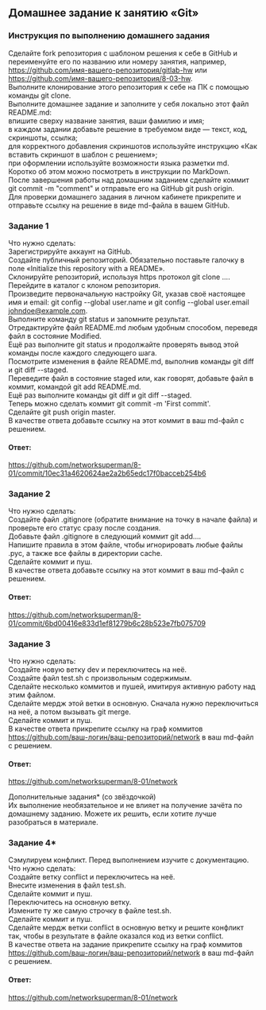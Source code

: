 ## Домашнее задание к занятию «Git»  

### Инструкция по выполнению домашнего задания  
Сделайте fork репозитория c шаблоном решения к себе в GitHub и переименуйте его по названию или номеру занятия, например, https://github.com/имя-вашего-репозитория/gitlab-hw или https://github.com/имя-вашего-репозитория/8-03-hw.  
Выполните клонирование этого репозитория к себе на ПК с помощью команды git clone.  
Выполните домашнее задание и заполните у себя локально этот файл README.md:  
впишите сверху название занятия, ваши фамилию и имя;  
в каждом задании добавьте решение в требуемом виде — текст, код, скриншоты, ссылка;  
для корректного добавления скриншотов используйте инструкцию «Как вставить скриншот в шаблон с решением»;  
при оформлении используйте возможности языка разметки md. Коротко об этом можно посмотреть в инструкции по MarkDown.  
После завершения работы над домашним заданием сделайте коммит git commit -m "comment" и отправьте его на GitHub git push origin.  
Для проверки домашнего задания в личном кабинете прикрепите и отправьте ссылку на решение в виде md-файла в вашем GitHub.  

### Задание 1  
Что нужно сделать:  
Зарегистрируйте аккаунт на GitHub.  
Создайте публичный репозиторий. Обязательно поставьте галочку в поле «Initialize this repository with a README».  
Склонируйте репозиторий, используя https протокол git clone ....  
Перейдите в каталог с клоном репозитория.  
Произведите первоначальную настройку Git, указав своё настоящее имя и email: git config --global user.name и git config --global user.email johndoe@example.com.  
Выполните команду git status и запомните результат.  
Отредактируйте файл README.md любым удобным способом, переведя файл в состояние Modified.  
Ещё раз выполните git status и продолжайте проверять вывод этой команды после каждого следующего шага.  
Посмотрите изменения в файле README.md, выполнив команды git diff и git diff --staged.  
Переведите файл в состояние staged или, как говорят, добавьте файл в коммит, командой git add README.md.  
Ещё раз выполните команды git diff и git diff --staged.  
Теперь можно сделать коммит git commit -m 'First commit'.  
Сделайте git push origin master.  
В качестве ответа добавьте ссылку на этот коммит в ваш md-файл с решением.  

#### Ответ:  
https://github.com/networksuperman/8-01/commit/10ec31a4620624ae2a2b65edc17f0bacceb254b6

### Задание 2  
Что нужно сделать:  
Создайте файл .gitignore (обратите внимание на точку в начале файла) и проверьте его статус сразу после создания.  
Добавьте файл .gitignore в следующий коммит git add....  
Напишите правила в этом файле, чтобы игнорировать любые файлы .pyc, а также все файлы в директории cache.  
Сделайте коммит и пуш.  
В качестве ответа добавьте ссылку на этот коммит в ваш md-файл с решением.  

#### Ответ:  
https://github.com/networksuperman/8-01/commit/6bd00416e833d1ef81279b6c28b523e7fb075709

### Задание 3  
Что нужно сделать:  
Создайте новую ветку dev и переключитесь на неё.  
Создайте файл test.sh с произвольным содержимым.  
Сделайте несколько коммитов и пушей, имитируя активную работу над этим файлом.  
Сделайте мердж этой ветки в основную. Сначала нужно переключиться на неё, а потом вызывать git merge.  
Сделайте коммит и пуш.  
В качестве ответа прикрепите ссылку на граф коммитов https://github.com/ваш-логин/ваш-репозиторий/network в ваш md-файл с решением.  

#### Ответ:  
https://github.com/networksuperman/8-01/network

Дополнительные задания* (со звёздочкой)  
Их выполнение необязательное и не влияет на получение зачёта по домашнему заданию. Можете их решить, если хотите лучше разобраться в материале.  

### Задание 4*  
Сэмулируем конфликт. Перед выполнением изучите с документацию.  
Что нужно сделать:  
Создайте ветку conflict и переключитесь на неё.  
Внесите изменения в файл test.sh.  
Сделайте коммит и пуш.  
Переключитесь на основную ветку.  
Измените ту же самую строчку в файле test.sh.  
Сделайте коммит и пуш.  
Сделайте мердж ветки conflict в основную ветку и решите конфликт так, чтобы в результате в файле оказался код из ветки conflict.  
В качестве ответа на задание прикрепите ссылку на граф коммитов https://github.com/ваш-логин/ваш-репозиторий/network в ваш md-файл с решением.  

#### Ответ:  
https://github.com/networksuperman/8-01/network
